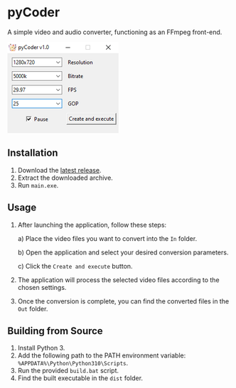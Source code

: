 # pyCoder

A simple video and audio converter, functioning as an FFmpeg front-end.

![pyCoder Interface Screenshot](image.png)

## Installation

1. Download the [latest release](https://github.com/valsaven/pycoder/releases). 
2. Extract the downloaded archive.
3. Run `main.exe`.

## Usage

1. After launching the application, follow these steps:

   a) Place the video files you want to convert into the `In` folder.
 
   b) Open the application and select your desired conversion parameters.

   c) Click the `Create and execute` button.

2. The application will process the selected video files according to the chosen settings.

3. Once the conversion is complete, you can find the converted files in the `Out` folder.

## Building from Source

1. Install Python 3.
2. Add the following path to the PATH environment variable: `%APPDATA%\Python\Python310\Scripts`.
3. Run the provided `build.bat` script.
4. Find the built executable in the `dist` folder.
